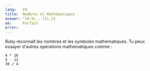 ```yaml
---
lang:   FR
title:  Nombres et Mathématiques
answer: ^[0-9\.,-]{1,}$
ok:     Parfait
error:  
---
```


Ruby reconnaît les nombres et les symboles mathématiques. Tu peux essayer d'autres opérations mathématiques comme :

    4 * 10
    5 - 12
    30 / 4